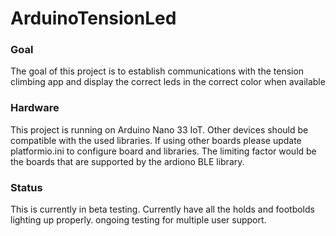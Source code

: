 # ArduinoTensionLed

### Goal
The goal of this project is to establish communications with the tension climbing app and display the correct leds in the correct color when available

### Hardware
This project is running on Arduino Nano 33 IoT. Other devices should be compatible with the used libraries. If using other boards please update platformio.ini to configure board and libraries. The limiting factor would be the boards that are supported by the ardiono BLE library. 

### Status
This is currently in beta testing. Currently have all the holds and footbolds lighting up properly. ongoing testing for multiple user support.
